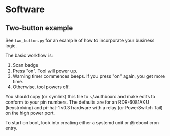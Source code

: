 # Software

## Two-button example

See `two_button.py` for an example of how to incorporate your business logic.

The basic workflow is:

1. Scan badge
1. Press "on".  Tool will power up.
1. Warning timer commences beeps.  If you press "on" again, you get more time.
1. Otherwise, tool powers off.

You should copy (or symlink) this file to ~/.authboxrc and make edits to conform
to your pin numbers.  The defaults are for an RDR-6081AKU (keystroking) and
pi-hat-1 v0.3 hardware with a relay (or PowerSwitch Tail) on the high power port.

To start on boot, look into creating either a systemd unit or @reboot cron
entry.
